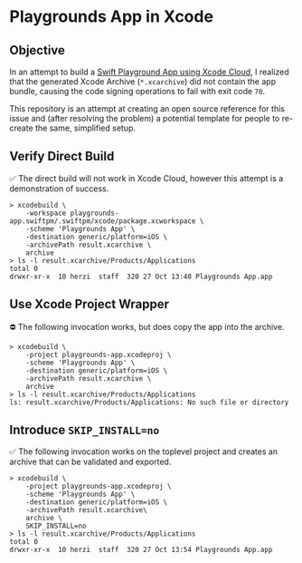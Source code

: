 # Playgrounds App in Xcode

## Objective

In an attempt to build a [Swift Playground App using Xcode
Cloud](https://developer.apple.com/documentation/xcode/building-swift-packages-or-swift-playground-app-projects-with-xcode-cloud),
I realized that the generated Xcode Archive (`*.xcarchive`) did not contain the app bundle, causing the code signing
operations to fail with exit code `70`.

This repository is an attempt at creating an open source reference for this issue and (after resolving the problem) a
potential template for people to re-create the same, simplified setup.

## Verify Direct Build

✅  The direct build will not work in Xcode Cloud, however this attempt is a demonstration of success.

```
> xcodebuild \
    -workspace playgrounds-app.swiftpm/.swiftpm/xcode/package.xcworkspace \
    -scheme 'Playgrounds App' \
    -destination generic/platform=iOS \
    -archivePath result.xcarchive \
    archive
> ls -l result.xcarchive/Products/Applications
total 0
drwxr-xr-x  10 herzi  staff  320 27 Oct 13:48 Playgrounds App.app
```

## Use Xcode Project Wrapper

⛔️ The following invocation works, but does copy the app into the archive.

```
> xcodebuild \
    -project playgrounds-app.xcodeproj \
    -scheme 'Playgrounds App' \
    -destination generic/platform=iOS \
    -archivePath result.xcarchive \
    archive
> ls -l result.xcarchive/Products/Applications
ls: result.xcarchive/Products/Applications: No such file or directory
```

## Introduce `SKIP_INSTALL=no`

✅ The following invocation works on the toplevel project and creates an archive that can be validated and exported.

```
> xcodebuild \
    -project playgrounds-app.xcodeproj \
    -scheme 'Playgrounds App' \
    -destination generic/platform=iOS \
    -archivePath result.xcarchive\
    archive \
    SKIP_INSTALL=no
> ls -l result.xcarchive/Products/Applications
total 0
drwxr-xr-x  10 herzi  staff  320 27 Oct 13:54 Playgrounds App.app
```
